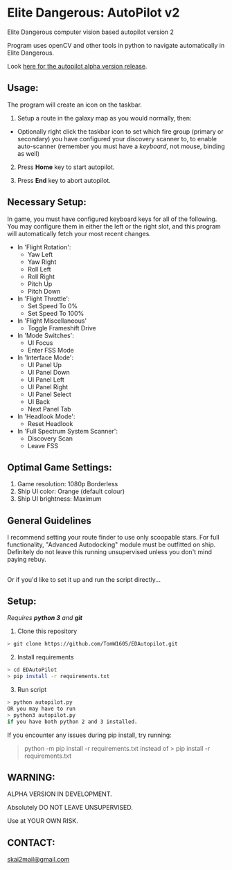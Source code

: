 # Elite Dangerous: AutoPilot v2

Elite Dangerous computer vision based autopilot version 2

Program uses openCV and other tools in python to navigate automatically in Elite Dangerous.

Look [here for the autopilot alpha version release](https://github.com/skai2/EDAutopilot/releases).

## Usage:

The program will create an icon on the taskbar.

1. Setup a route in the galaxy map as you would normally, then:

- Optionally right click the taskbar icon to set which fire group (primary or secondary) you have configured your
  discovery scanner to, to enable auto-scanner (remember you must have a *keyboard*, not mouse, binding as well)

2. Press **Home** key to start autopilot.

3. Press **End** key to abort autopilot.

## Necessary Setup:

In game, you must have configured keyboard keys for all of the following. You may configure them in either the left or
the right slot, and this program will automatically fetch your most recent changes.

* In 'Flight Rotation':
    * Yaw Left
    * Yaw Right
    * Roll Left
    * Roll Right
    * Pitch Up
    * Pitch Down
* In 'Flight Throttle':
    * Set Speed To 0%
    * Set Speed To 100%
* In 'Flight Miscellaneous'
    * Toggle Frameshift Drive
* In 'Mode Switches':
    * UI Focus
    * Enter FSS Mode
* In 'Interface Mode':
    * UI Panel Up
    * UI Panel Down
    * UI Panel Left
    * UI Panel Right
    * UI Panel Select
    * UI Back
    * Next Panel Tab
* In 'Headlook Mode':
    * Reset Headlook
* In 'Full Spectrum System Scanner':
    * Discovery Scan
    * Leave FSS

## Optimal Game Settings:

1. Game resolution:      1080p Borderless
2. Ship UI color:        Orange (default colour)
3. Ship UI brightness:   Maximum

## General Guidelines

I recommend setting your route finder to use only scoopable stars. For full functionality, "Advanced Autodocking" module
must be outfitted on ship. Definitely do not leave this running unsupervised unless you don't mind paying rebuy.

##

Or if you'd like to set it up and run the script directly...

## Setup:

_Requires **python 3** and **git**_

1. Clone this repository

```sh
> git clone https://github.com/TomW1605/EDAutopilot.git
```

2. Install requirements

```sh
> cd EDAutoPilot
> pip install -r requirements.txt
```

3. Run script

```sh
> python autopilot.py
OR you may have to run
> python3 autopilot.py
if you have both python 2 and 3 installed.
```

If you encounter any issues during pip install, try running:
> python -m pip install -r requirements.txt instead of > pip install -r requirements.txt

## WARNING:

ALPHA VERSION IN DEVELOPMENT.

Absolutely DO NOT LEAVE UNSUPERVISED.

Use at YOUR OWN RISK.

## CONTACT:

skai2mail@gmail.com
